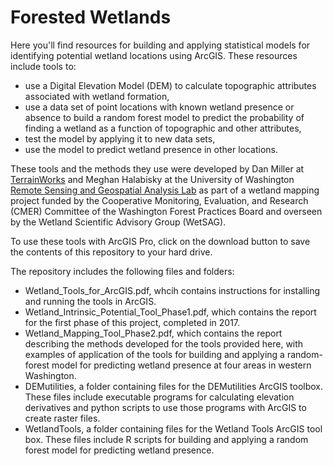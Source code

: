# Forested Wetlands
Here you'll find resources for building and applying statistical models for identifying potential wetland locations using ArcGIS. These resources include tools to:
- use a Digital Elevation Model (DEM) to calculate topographic attributes associated with wetland formation,
- use a data set of point locations with known wetland presence or absence to build a random forest model to predict the probability of finding a wetland as a function of topographic and other attributes,
- test the model by applying it to new data sets,
- use the model to predict wetland presence in other locations. 

These tools and the methods they use were developed by Dan Miller at [TerrainWorks](http://www.terrainworks.com) and Meghan Halabisky at the University of Washington [Remote Sensing and Geospatial Analysis Lab](https://sites.uw.edu/rsgal/) as part of a wetland mapping project funded by the Cooperative Monitoring, Evaluation, and Research (CMER) Committee of the Washington Forest Practices Board and overseen by the Wetland Scientific Advisory Group (WetSAG). 

To use these tools with ArcGIS Pro, click on the download button to save the contents of this repository to your hard drive. 

The repository includes the following files and folders:
- Wetland_Tools_for_ArcGIS.pdf, whcih contains instructions for installing and running the tools in ArcGIS. 
- Wetland_Intrinsic_Potential_Tool_Phase1.pdf, which contains the report for the first phase of this project, completed in 2017.
- Wetland_Mapping_Tool_Phase2.pdf, which contains the report describing the methods developed for the tools provided here, with examples of application of the tools for building and applying a random-forest model for predicting wetland presence at four areas in western Washington.
- DEMutilities, a folder containing files for the DEMutilities ArcGIS toolbox. These files include executable programs for calculating elevation derivatives and python scripts to use those programs with ArcGIS to create raster files.
- WetlandTools, a folder containing files for the Wetland Tools ArcGIS tool box. These files include R scripts for building and applying a random forest model for predicting wetland presence.
